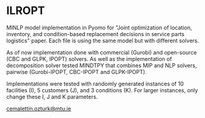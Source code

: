 # ILROPT
MINLP model implementation in Pyomo for "Joint optimization of location, inventory, and condition-based replacement decisions in service parts logistics" paper. Each file is using the same model but with different solvers.

As of now implementation done with commercial (Gurobi) and open-source (CBC and GLPK, IPOPT) solvers. As well as the implementation of decomposition solver tested MINDTPY that combines MIP and NLP solvers, pairwise (Gurobi-IPOPT, CBC-IPOPT and GLPK-IPOPT). 

Implementations were tested with randomly generated instances of 10 facilities (I), 5 customers (J), and 3 conditions (K). For larger instances, only change these I, J and K parameters. 

cemalettin.ozturk@mtu.ie
